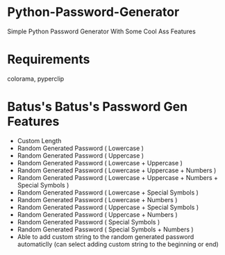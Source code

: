 # Python-Password-Generator
Simple Python Password Generator With Some Cool Ass Features

# Requirements
colorama, 
pyperclip

# Batus's Batus's Password Gen Features
- Custom Length
- Random Generated Password ( Lowercase )
- Random Generated Password ( Uppercase )
- Random Generated Password ( Lowercase + Uppercase )
- Random Generated Password ( Lowercase + Uppercase + Numbers )
- Random Generated Password ( Lowercase + Uppercase + Numbers + Special Symbols )
- Random Generated Password ( Lowercase + Special Symbols )
- Random Generated Password ( Lowercase + Numbers )
- Random Generated Password ( Uppercase + Special Symbols )
- Random Generated Password ( Uppercase + Numbers )
- Random Generated Password ( Special Symbols )
- Random Generated Password ( Special Symbols + Numbers )
- Able to add custom string to the random generated password automaticlly (can select adding custom string to the beginning or end)


